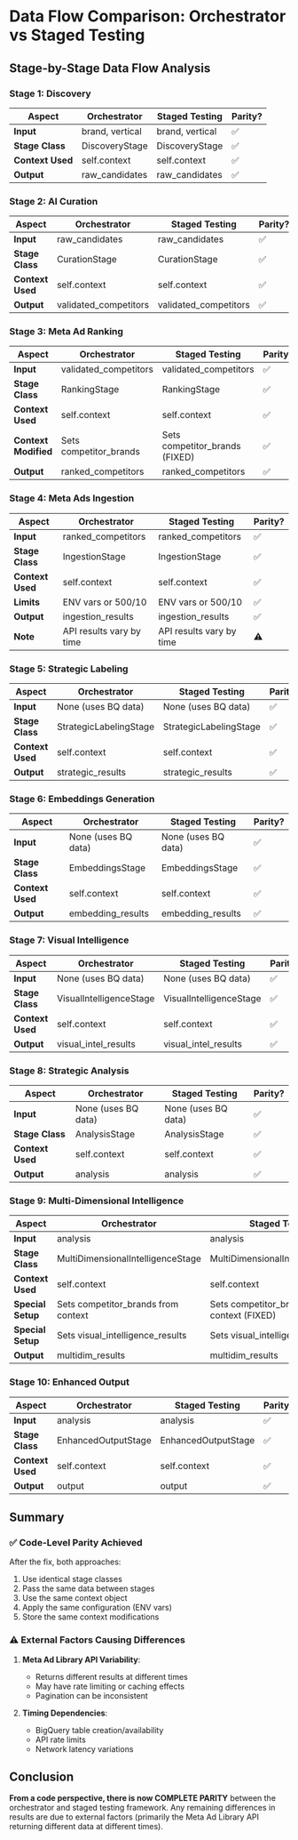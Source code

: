 # Data Flow Comparison: Orchestrator vs Staged Testing

## Stage-by-Stage Data Flow Analysis

### Stage 1: Discovery
| Aspect | Orchestrator | Staged Testing | Parity? |
|--------|--------------|----------------|---------|
| **Input** | brand, vertical | brand, vertical | ✅ |
| **Stage Class** | DiscoveryStage | DiscoveryStage | ✅ |
| **Context Used** | self.context | self.context | ✅ |
| **Output** | raw_candidates | raw_candidates | ✅ |

### Stage 2: AI Curation
| Aspect | Orchestrator | Staged Testing | Parity? |
|--------|--------------|----------------|---------|
| **Input** | raw_candidates | raw_candidates | ✅ |
| **Stage Class** | CurationStage | CurationStage | ✅ |
| **Context Used** | self.context | self.context | ✅ |
| **Output** | validated_competitors | validated_competitors | ✅ |

### Stage 3: Meta Ad Ranking
| Aspect | Orchestrator | Staged Testing | Parity? |
|--------|--------------|----------------|---------|
| **Input** | validated_competitors | validated_competitors | ✅ |
| **Stage Class** | RankingStage | RankingStage | ✅ |
| **Context Used** | self.context | self.context | ✅ |
| **Context Modified** | Sets competitor_brands | Sets competitor_brands (FIXED) | ✅ |
| **Output** | ranked_competitors | ranked_competitors | ✅ |

### Stage 4: Meta Ads Ingestion
| Aspect | Orchestrator | Staged Testing | Parity? |
|--------|--------------|----------------|---------|
| **Input** | ranked_competitors | ranked_competitors | ✅ |
| **Stage Class** | IngestionStage | IngestionStage | ✅ |
| **Context Used** | self.context | self.context | ✅ |
| **Limits** | ENV vars or 500/10 | ENV vars or 500/10 | ✅ |
| **Output** | ingestion_results | ingestion_results | ✅ |
| **Note** | API results vary by time | API results vary by time | ⚠️ |

### Stage 5: Strategic Labeling
| Aspect | Orchestrator | Staged Testing | Parity? |
|--------|--------------|----------------|---------|
| **Input** | None (uses BQ data) | None (uses BQ data) | ✅ |
| **Stage Class** | StrategicLabelingStage | StrategicLabelingStage | ✅ |
| **Context Used** | self.context | self.context | ✅ |
| **Output** | strategic_results | strategic_results | ✅ |

### Stage 6: Embeddings Generation
| Aspect | Orchestrator | Staged Testing | Parity? |
|--------|--------------|----------------|---------|
| **Input** | None (uses BQ data) | None (uses BQ data) | ✅ |
| **Stage Class** | EmbeddingsStage | EmbeddingsStage | ✅ |
| **Context Used** | self.context | self.context | ✅ |
| **Output** | embedding_results | embedding_results | ✅ |

### Stage 7: Visual Intelligence
| Aspect | Orchestrator | Staged Testing | Parity? |
|--------|--------------|----------------|---------|
| **Input** | None (uses BQ data) | None (uses BQ data) | ✅ |
| **Stage Class** | VisualIntelligenceStage | VisualIntelligenceStage | ✅ |
| **Context Used** | self.context | self.context | ✅ |
| **Output** | visual_intel_results | visual_intel_results | ✅ |

### Stage 8: Strategic Analysis
| Aspect | Orchestrator | Staged Testing | Parity? |
|--------|--------------|----------------|---------|
| **Input** | None (uses BQ data) | None (uses BQ data) | ✅ |
| **Stage Class** | AnalysisStage | AnalysisStage | ✅ |
| **Context Used** | self.context | self.context | ✅ |
| **Output** | analysis | analysis | ✅ |

### Stage 9: Multi-Dimensional Intelligence
| Aspect | Orchestrator | Staged Testing | Parity? |
|--------|--------------|----------------|---------|
| **Input** | analysis | analysis | ✅ |
| **Stage Class** | MultiDimensionalIntelligenceStage | MultiDimensionalIntelligenceStage | ✅ |
| **Context Used** | self.context | self.context | ✅ |
| **Special Setup** | Sets competitor_brands from context | Sets competitor_brands from context (FIXED) | ✅ |
| **Special Setup** | Sets visual_intelligence_results | Sets visual_intelligence_results | ✅ |
| **Output** | multidim_results | multidim_results | ✅ |

### Stage 10: Enhanced Output
| Aspect | Orchestrator | Staged Testing | Parity? |
|--------|--------------|----------------|---------|
| **Input** | analysis | analysis | ✅ |
| **Stage Class** | EnhancedOutputStage | EnhancedOutputStage | ✅ |
| **Context Used** | self.context | self.context | ✅ |
| **Output** | output | output | ✅ |

## Summary

### ✅ Code-Level Parity Achieved
After the fix, both approaches:
1. Use identical stage classes
2. Pass the same data between stages
3. Use the same context object
4. Apply the same configuration (ENV vars)
5. Store the same context modifications

### ⚠️ External Factors Causing Differences
1. **Meta Ad Library API Variability**:
   - Returns different results at different times
   - May have rate limiting or caching effects
   - Pagination can be inconsistent

2. **Timing Dependencies**:
   - BigQuery table creation/availability
   - API rate limits
   - Network latency variations

## Conclusion
**From a code perspective, there is now COMPLETE PARITY** between the orchestrator and staged testing framework. Any remaining differences in results are due to external factors (primarily the Meta Ad Library API returning different data at different times).